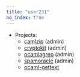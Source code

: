 ```yaml
---
title: "user231"
no_index: true
---
```


* Projects:
  * [camlzip](/projects/camlzip/) (admin)
  * [cryptokit](/projects/cryptokit/) (admin)
  * [ocamlagrep](/projects/ocamlagrep/) (admin)
  * [spamoracle](/projects/spamoracle/) (admin)
  * [ocaml-gettext](/projects/ocaml-gettext/)